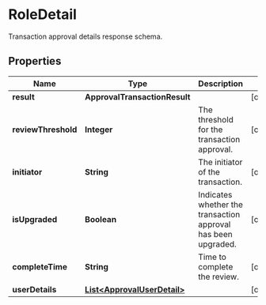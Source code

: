 

# RoleDetail

Transaction approval details response schema.

## Properties

| Name | Type | Description | Notes |
|------------ | ------------- | ------------- | -------------|
|**result** | **ApprovalTransactionResult** |  |  [optional] |
|**reviewThreshold** | **Integer** | The threshold for the transaction approval. |  [optional] |
|**initiator** | **String** | The initiator of the transaction. |  [optional] |
|**isUpgraded** | **Boolean** | Indicates whether the transaction approval has been upgraded. |  [optional] |
|**completeTime** | **String** | Time to complete the review. |  [optional] |
|**userDetails** | [**List&lt;ApprovalUserDetail&gt;**](ApprovalUserDetail.md) |  |  [optional] |



